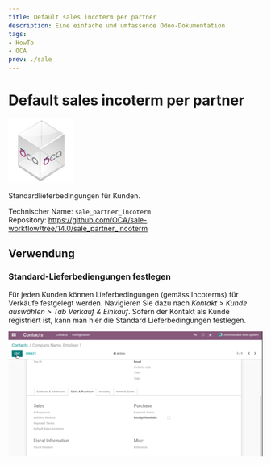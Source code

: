 ```yaml
---
title: Default sales incoterm per partner
description: Eine einfache und umfassende Odoo-Dokumentation.
tags:
- HowTo
- OCA
prev: ./sale
---
```

# Default sales incoterm per partner
![icon_oca_app](assets/icon_oca_app.png)

Standardlieferbedingungen für Kunden.

Technischer Name: `sale_partner_incoterm`\
Repository: <https://github.com/OCA/sale-workflow/tree/14.0/sale_partner_incoterm>

## Verwendung

### Standard-Lieferbediengungen festlegen

Für jeden Kunden können Lieferbedingungen (gemäss Incoterms) für Verkäufe festgelegt werden. Navigieren Sie dazu nach *Kontakt > Kunde auswählen > Tab Verkauf & Einkauf*. Sofern der Kontakt als Kunde registriert ist, kann man hier die Standard Lieferbedingungen festlegen.

![Odoo App Standard Verkaufs-Lieferbedienungen pro Partner](assets/Odoo%20App%20Standard%20Verkaufs-Lieferbedienungen%20pro%20Partner.gif)